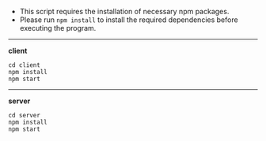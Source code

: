 
 * This script requires the installation of necessary npm packages.
 * Please run `npm install` to install the required dependencies before executing the program.
   
 ---
 **client**
```
cd client
npm install
npm start
```
 ---
 **server**
 ```
cd server
npm install
npm start
 ```
